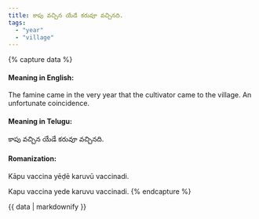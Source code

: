 ```yaml
---
title: కాపు వచ్చిన యేడే కరువూ వచ్చినది.
tags:
  - "year"
  - "village"
---
```


{% capture data %}
#### Meaning in English:
The famine came in the very year that the cultivator came to the village.
An unfortunate coincidence.

#### Meaning in Telugu:
కాపు వచ్చిన యేడే కరువూ వచ్చినది.

#### Romanization:
Kāpu vaccina yēḍē karuvū vaccinadi.

Kapu vaccina yede karuvu vaccinadi.
{% endcapture %}

{{ data | markdownify }}

